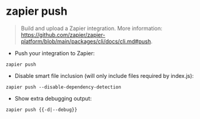 # zapier push

> Build and upload a Zapier integration.
> More information: <https://github.com/zapier/zapier-platform/blob/main/packages/cli/docs/cli.md#push>.

- Push your integration to Zapier:

`zapier push`

- Disable smart file inclusion (will only include files required by index.js):

`zapier push --disable-dependency-detection`

- Show extra debugging output:

`zapier push {{-d|--debug}}`
